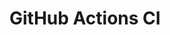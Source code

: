 # GitHub Actions CI















































































































































































































































































































































































































































































































































































































































































































































































































































































































































































































































































































































































































































































